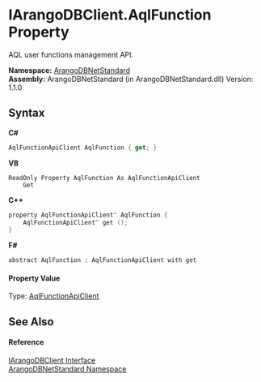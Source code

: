 # IArangoDBClient.AqlFunction Property 
 

AQL user functions management API.

**Namespace:**&nbsp;<a href="069489ce-b545-4054-943a-23b806da64e9">ArangoDBNetStandard</a><br />**Assembly:**&nbsp;ArangoDBNetStandard (in ArangoDBNetStandard.dll) Version: 1.1.0

## Syntax

**C#**<br />
``` C#
AqlFunctionApiClient AqlFunction { get; }
```

**VB**<br />
``` VB
ReadOnly Property AqlFunction As AqlFunctionApiClient
	Get
```

**C++**<br />
``` C++
property AqlFunctionApiClient^ AqlFunction {
	AqlFunctionApiClient^ get ();
}
```

**F#**<br />
``` F#
abstract AqlFunction : AqlFunctionApiClient with get

```


#### Property Value
Type: <a href="93a70d3e-43eb-c1f0-6613-b8427d240577">AqlFunctionApiClient</a>

## See Also


#### Reference
<a href="f1dfcddb-16e2-4d32-96b6-9aba6dc06578">IArangoDBClient Interface</a><br /><a href="069489ce-b545-4054-943a-23b806da64e9">ArangoDBNetStandard Namespace</a><br />